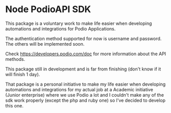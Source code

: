 # Node PodioAPI SDK

This package is a voluntary work to make life easier when developing automations and integrations
for Podio Applications.

The authentication method supported for now is username and password. The others will be implemented
soon.

Check https://developers.podio.com/doc for more information about the API methods.

This package still in development and is far from finishing (don't know if it will finish 1 day).

That package is a personal initiative to make my life easier when developing automations and integrations
for my actual job at a Academic initiative (Junior enterprise) where we use Podio a lot and I couldn't make
any of the sdk work properly (except the php and ruby one) so I've decided to develop this one.
